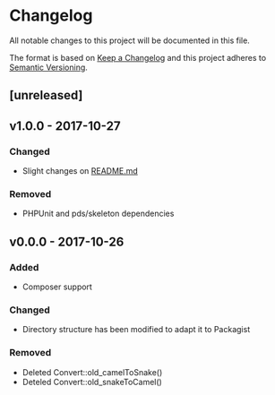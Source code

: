 Changelog
=========
All notable changes to this project will be documented in this file.

The format is based on [Keep a Changelog](http://keepachangelog.com/en/1.0.0/)
and this project adheres to [Semantic Versioning](http://semver.org/spec/v2.0.0.html).

[unreleased]
------------

v1.0.0 - 2017-10-27
------------

### Changed
* Slight changes on [README.md]()

### Removed
* PHPUnit and pds/skeleton dependencies

v0.0.0 - 2017-10-26
------

### Added
* Composer support

### Changed
* Directory structure has been modified to adapt it to Packagist

### Removed
* Deleted Convert::old_camelToSnake()
* Deteled Convert::old_snakeToCamel()
